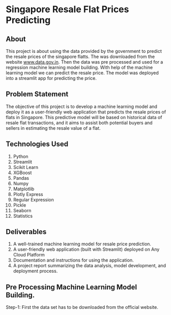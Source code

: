 # Singapore Resale Flat Prices Predicting

## About

This project is about using the data provided by the government to predict the resale prices of the singapore flatts. The was downloaded from the website www.data.gov.in. Then the data was pre processed and used for a regression machine learning model building. With help of the machine learning model we can predict the resale price. The model was deployed into a streamlit app for predicting the price.

## Problem Statement

The objective of this project is to develop a machine learning model and deploy it as a user-friendly web application that predicts the resale prices of flats in Singapore. This predictive model will be based on historical data of resale flat transactions, and it aims to assist both potential buyers and sellers in estimating the resale value of a flat.

## Technologies Used

1. Python
2. Streamlit
3. Scikit Learn
4. XGBoost
5. Pandas
6. Numpy
7. Matplotlib
8. Plotly Express
9. Regular Expression
10. Pickle
11. Seaborn
12. Statistics

## Deliverables

1. A well-trained machine learning model for resale price prediction.
2. A user-friendly web application (built with Streamlit) deployed on Any Cloud Platform
3. Documentation and instructions for using the application.
4. A project report summarizing the data analysis, model development, and deployment process.

## Pre Processing Machine Learning Model Building.

Step-1:
First the data set has to be downloaded from the official website.
